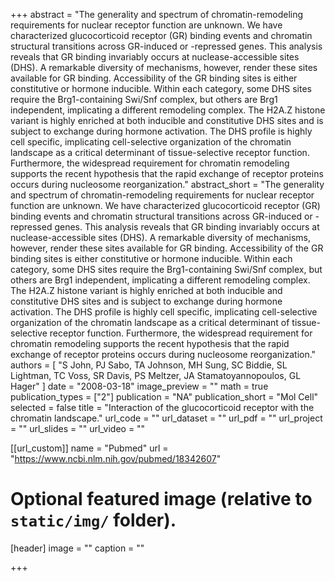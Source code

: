 +++
abstract = "The generality and spectrum of chromatin-remodeling requirements for nuclear receptor function are unknown. We have characterized glucocorticoid receptor (GR) binding events and chromatin structural transitions across GR-induced or -repressed genes. This analysis reveals that GR binding invariably occurs at nuclease-accessible sites (DHS). A remarkable diversity of mechanisms, however, render these sites available for GR binding. Accessibility of the GR binding sites is either constitutive or hormone inducible. Within each category, some DHS sites require the Brg1-containing Swi/Snf complex, but others are Brg1 independent, implicating a different remodeling complex. The H2A.Z histone variant is highly enriched at both inducible and constitutive DHS sites and is subject to exchange during hormone activation. The DHS profile is highly cell specific, implicating cell-selective organization of the chromatin landscape as a critical determinant of tissue-selective receptor function. Furthermore, the widespread requirement for chromatin remodeling supports the recent hypothesis that the rapid exchange of receptor proteins occurs during nucleosome reorganization."
abstract_short = "The generality and spectrum of chromatin-remodeling requirements for nuclear receptor function are unknown. We have characterized glucocorticoid receptor (GR) binding events and chromatin structural transitions across GR-induced or -repressed genes. This analysis reveals that GR binding invariably occurs at nuclease-accessible sites (DHS). A remarkable diversity of mechanisms, however, render these sites available for GR binding. Accessibility of the GR binding sites is either constitutive or hormone inducible. Within each category, some DHS sites require the Brg1-containing Swi/Snf complex, but others are Brg1 independent, implicating a different remodeling complex. The H2A.Z histone variant is highly enriched at both inducible and constitutive DHS sites and is subject to exchange during hormone activation. The DHS profile is highly cell specific, implicating cell-selective organization of the chromatin landscape as a critical determinant of tissue-selective receptor function. Furthermore, the widespread requirement for chromatin remodeling supports the recent hypothesis that the rapid exchange of receptor proteins occurs during nucleosome reorganization."
authors = [ "S John, PJ Sabo, TA Johnson, MH Sung, SC Biddie, SL Lightman, TC Voss, SR Davis, PS Meltzer, JA Stamatoyannopoulos, GL Hager"  ] 
date = "2008-03-18"
image_preview = ""
math = true
publication_types = ["2"] 
publication = "NA"
publication_short = "Mol Cell"
selected = false
title = "Interaction of the glucocorticoid receptor with the chromatin landscape."
url_code = ""
url_dataset = ""
url_pdf = ""
url_project = ""
url_slides = ""
url_video = ""

[[url_custom]]
name = "Pubmed"
url = "https://www.ncbi.nlm.nih.gov/pubmed/18342607"

# Optional featured image (relative to `static/img/` folder).
[header]
image = ""
caption = ""

+++

